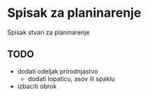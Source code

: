 # Spisak za planinarenje

Spisak stvari za planinarenje

## TODO

- dodati odeljak prirodnjastvo
  - dodati lopaticu, asov ili spaklu
- izbaciti obrok

